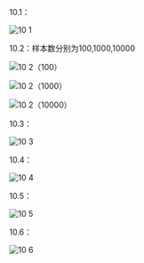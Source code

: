 10.1：

![10 1](https://github.com/WangXueFei11/homework/assets/144666483/94349181-6fbb-4c63-b3f4-06d126da16ee)

10.2：样本数分别为100,1000,10000

![10 2（100）](https://github.com/WangXueFei11/homework/assets/144666483/99d58614-fdc7-4fa4-ad0d-9054d0435efc)

![10 2（1000）](https://github.com/WangXueFei11/homework/assets/144666483/aa0c7cad-37bc-4f17-8d47-0fc72a244d0f)

![10 2（10000）](https://github.com/WangXueFei11/homework/assets/144666483/009e1610-4d81-4549-96f6-931480053afc)

10.3：

![10 3](https://github.com/WangXueFei11/homework/assets/144666483/a6aa66d4-487f-47d4-b181-88b3e99720b7)

10.4：

![10 4](https://github.com/WangXueFei11/homework/assets/144666483/612e7e05-cd65-4f73-9159-d6498b5a8e7a)

10.5：

![10 5](https://github.com/WangXueFei11/homework/assets/144666483/3cc259f7-b411-41f8-b538-fa2790bd6fde)

10.6：

![10 6](https://github.com/WangXueFei11/homework/assets/144666483/9d04b29e-6fff-4071-9473-8c453f8379d1)
